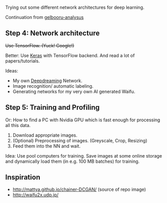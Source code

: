 Trying out some different network architectures for deep learning. 

Continuation from [gelbooru-analysus](../gelbooru-analysis)

Step 4: Network architecture
--------------
~~Use TensorFlow. (Yuck! Google!)~~

Better: Use [Keras](https://keras.io/) with TensorFlow backend.
And read a lot of papers/tutorials.

Ideas: 
* My own [Deepdreaming](https://en.wikipedia.org/wiki/Deepdreaming) Network.
* Image recognition/ automatic labeling.
* Generating networks for my very own AI generated Waifu.

Step 5: Training and Profiling
--------------
Or: How to find a PC with Nvidia GPU which is fast enough for processing all this data.
1. Download appropriate images.
2. (Optional) Preprocessing of images. (Greyscale, Crop, Resizing)
3. Feed them into the NN and wait.

Idea: Use pool computers for training. 
Save images at some online storage and dynamically load them (in e.g. 100 MB batches) for training.

Inspiration
--------------
* http://mattya.github.io/chainer-DCGAN/ (source of repo image)
* http://waifu2x.udp.jp/